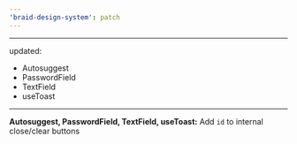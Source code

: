 ```yaml
---
'braid-design-system': patch
---
```


---
updated:
  - Autosuggest
  - PasswordField
  - TextField
  - useToast
---

**Autosuggest, PasswordField, TextField, useToast:** Add `id` to internal close/clear buttons

